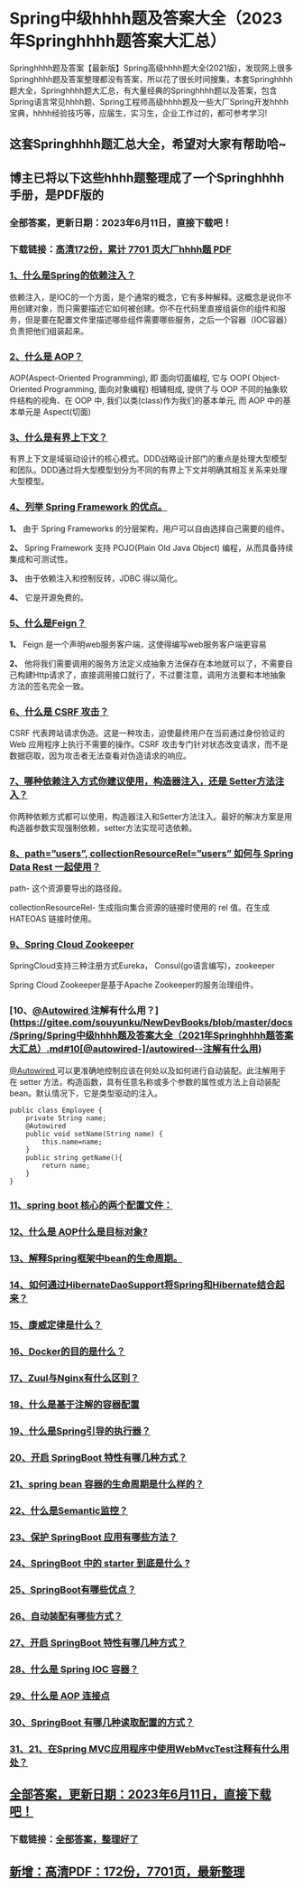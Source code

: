 # Spring中级hhhh题及答案大全（2023年Springhhhh题答案大汇总）

Springhhhh题及答案【最新版】Spring高级hhhh题大全(2021版)，发现网上很多Springhhhh题及答案整理都没有答案，所以花了很长时间搜集，本套Springhhhh题大全，Springhhhh题大汇总，有大量经典的Springhhhh题以及答案，包含Spring语言常见hhhh题、Spring工程师高级hhhh题及一些大厂Spring开发hhhh宝典，hhhh经验技巧等，应届生，实习生，企业工作过的，都可参考学习!

## 这套Springhhhh题汇总大全，希望对大家有帮助哈~ 

## 博主已将以下这些hhhh题整理成了一个Springhhhh手册，是PDF版的


### 全部答案，更新日期：2023年6月11日，直接下载吧！
### 下载链接：[高清172份，累计 7701 页大厂hhhh题  PDF](https://gitee.com/souyunku/DevBooks/blob/master/docs/index.md)


### [1、什么是Spring的依赖注入？](https://gitee.com/souyunku/NewDevBooks/blob/master/docs/Spring/Spring中级hhhh题及答案大全（2021年Springhhhh题答案大汇总）.md#1什么是spring的依赖注入)  


依赖注入，是IOC的一个方面，是个通常的概念，它有多种解释。这概念是说你不用创建对象，而只需要描述它如何被创建。你不在代码里直接组装你的组件和服务，但是要在配置文件里描述哪些组件需要哪些服务，之后一个容器（IOC容器）负责把他们组装起来。


### [2、什么是 AOP？](https://gitee.com/souyunku/NewDevBooks/blob/master/docs/Spring/Spring中级hhhh题及答案大全（2021年Springhhhh题答案大汇总）.md#2什么是-aop)  


AOP(Aspect-Oriented Programming), 即 面向切面编程, 它与 OOP( Object-Oriented Programming, 面向对象编程) 相辅相成, 提供了与 OOP 不同的抽象软件结构的视角、在 OOP 中, 我们以类(class)作为我们的基本单元, 而 AOP 中的基本单元是 Aspect(切面)


### [3、什么是有界上下文？](https://gitee.com/souyunku/NewDevBooks/blob/master/docs/Spring/Spring中级hhhh题及答案大全（2021年Springhhhh题答案大汇总）.md#3什么是有界上下文)  


有界上下文是域驱动设计的核心模式。DDD战略设计部门的重点是处理大型模型和团队。DDD通过将大型模型划分为不同的有界上下文并明确其相互关系来处理大型模型。


### [4、列举 Spring Framework 的优点。](https://gitee.com/souyunku/NewDevBooks/blob/master/docs/Spring/Spring中级hhhh题及答案大全（2021年Springhhhh题答案大汇总）.md#4列举-spring-framework-的优点。)  


**1、** 由于 Spring Frameworks 的分层架构，用户可以自由选择自己需要的组件。

**2、** Spring Framework 支持 POJO(Plain Old Java Object) 编程，从而具备持续集成和可测试性。

**3、** 由于依赖注入和控制反转，JDBC 得以简化。

**4、** 它是开源免费的。


### [5、什么是Feign？](https://gitee.com/souyunku/NewDevBooks/blob/master/docs/Spring/Spring中级hhhh题及答案大全（2021年Springhhhh题答案大汇总）.md#5什么是feign)  


**1、** Feign 是一个声明web服务客户端，这使得编写web服务客户端更容易

**2、** 他将我们需要调用的服务方法定义成抽象方法保存在本地就可以了，不需要自己构建Http请求了，直接调用接口就行了，不过要注意，调用方法要和本地抽象方法的签名完全一致。


### [6、什么是 CSRF 攻击？](https://gitee.com/souyunku/NewDevBooks/blob/master/docs/Spring/Spring中级hhhh题及答案大全（2021年Springhhhh题答案大汇总）.md#6什么是-csrf-攻击)  


CSRF 代表跨站请求伪造。这是一种攻击，迫使最终用户在当前通过身份验证的Web 应用程序上执行不需要的操作。CSRF 攻击专门针对状态改变请求，而不是数据窃取，因为攻击者无法查看对伪造请求的响应。


### [7、哪种依赖注入方式你建议使用，构造器注入，还是 Setter方法注入？](https://gitee.com/souyunku/NewDevBooks/blob/master/docs/Spring/Spring中级hhhh题及答案大全（2021年Springhhhh题答案大汇总）.md#7哪种依赖注入方式你建议使用构造器注入还是-setter方法注入)  


你两种依赖方式都可以使用，构造器注入和Setter方法注入。最好的解决方案是用构造器参数实现强制依赖，setter方法实现可选依赖。


### [8、path=”users”, collectionResourceRel=”users” 如何与 Spring Data Rest 一起使用？](https://gitee.com/souyunku/NewDevBooks/blob/master/docs/Spring/Spring中级hhhh题及答案大全（2021年Springhhhh题答案大汇总）.md#8path=users,-collectionresourcerel=users-如何与-spring-data-rest-一起使用)  


path- 这个资源要导出的路径段。

collectionResourceRel- 生成指向集合资源的链接时使用的 rel 值。在生成 HATEOAS 链接时使用。


### [9、Spring Cloud Zookeeper](https://gitee.com/souyunku/NewDevBooks/blob/master/docs/Spring/Spring中级hhhh题及答案大全（2021年Springhhhh题答案大汇总）.md#9spring-cloud-zookeeper)  


SpringCloud支持三种注册方式Eureka， Consul(go语言编写)，zookeeper

Spring Cloud Zookeeper是基于Apache Zookeeper的服务治理组件。


### [10、[@Autowired ](/Autowired ) 注解有什么用？](https://gitee.com/souyunku/NewDevBooks/blob/master/docs/Spring/Spring中级hhhh题及答案大全（2021年Springhhhh题答案大汇总）.md#10[@autowired-]/autowired--注解有什么用)  


[@Autowired ](/Autowired ) 可以更准确地控制应该在何处以及如何进行自动装配。此注解用于在 setter 方法，构造函数，具有任意名称或多个参数的属性或方法上自动装配 bean。默认情况下，它是类型驱动的注入。

```
public class Employee {
    private String name;
    @Autowired
    public void setName(String name) {
        this.name=name;
    }
    public string getName(){
        return name;
    }
}
```


### [11、spring boot 核心的两个配置文件：](https://gitee.com/souyunku/NewDevBooks/blob/master/docs/Spring/Spring中级hhhh题及答案大全（2021年Springhhhh题答案大汇总）.md#11spring-boot-核心的两个配置文件：)  

### [12、什么是 AOP什么是目标对象?](https://gitee.com/souyunku/NewDevBooks/blob/master/docs/Spring/Spring中级hhhh题及答案大全（2021年Springhhhh题答案大汇总）.md#12什么是-aop什么是目标对象)  

### [13、解释Spring框架中bean的生命周期。](https://gitee.com/souyunku/NewDevBooks/blob/master/docs/Spring/Spring中级hhhh题及答案大全（2021年Springhhhh题答案大汇总）.md#13解释spring框架中bean的生命周期。)  

### [14、如何通过HibernateDaoSupport将Spring和Hibernate结合起来？](https://gitee.com/souyunku/NewDevBooks/blob/master/docs/Spring/Spring中级hhhh题及答案大全（2021年Springhhhh题答案大汇总）.md#14如何通过hibernatedaosupport将spring和hibernate结合起来)  

### [15、康威定律是什么？](https://gitee.com/souyunku/NewDevBooks/blob/master/docs/Spring/Spring中级hhhh题及答案大全（2021年Springhhhh题答案大汇总）.md#15康威定律是什么)  

### [16、Docker的目的是什么？](https://gitee.com/souyunku/NewDevBooks/blob/master/docs/Spring/Spring中级hhhh题及答案大全（2021年Springhhhh题答案大汇总）.md#16docker的目的是什么)  

### [17、Zuul与Nginx有什么区别？](https://gitee.com/souyunku/NewDevBooks/blob/master/docs/Spring/Spring中级hhhh题及答案大全（2021年Springhhhh题答案大汇总）.md#17zuul与nginx有什么区别)  

### [18、什么是基于注解的容器配置](https://gitee.com/souyunku/NewDevBooks/blob/master/docs/Spring/Spring中级hhhh题及答案大全（2021年Springhhhh题答案大汇总）.md#18什么是基于注解的容器配置)  

### [19、什么是Spring引导的执行器？](https://gitee.com/souyunku/NewDevBooks/blob/master/docs/Spring/Spring中级hhhh题及答案大全（2021年Springhhhh题答案大汇总）.md#19什么是spring引导的执行器)  

### [20、开启 SpringBoot 特性有哪几种方式？](https://gitee.com/souyunku/NewDevBooks/blob/master/docs/Spring/Spring中级hhhh题及答案大全（2021年Springhhhh题答案大汇总）.md#20开启-springboot-特性有哪几种方式)  

### [21、spring bean 容器的生命周期是什么样的？](https://gitee.com/souyunku/NewDevBooks/blob/master/docs/Spring/Spring中级hhhh题及答案大全（2021年Springhhhh题答案大汇总）.md#21spring-bean-容器的生命周期是什么样的)  

### [22、什么是Semantic监控？](https://gitee.com/souyunku/NewDevBooks/blob/master/docs/Spring/Spring中级hhhh题及答案大全（2021年Springhhhh题答案大汇总）.md#22什么是semantic监控)  

### [23、保护 SpringBoot 应用有哪些方法？](https://gitee.com/souyunku/NewDevBooks/blob/master/docs/Spring/Spring中级hhhh题及答案大全（2021年Springhhhh题答案大汇总）.md#23保护-springboot-应用有哪些方法)  

### [24、SpringBoot 中的 starter 到底是什么 ?](https://gitee.com/souyunku/NewDevBooks/blob/master/docs/Spring/Spring中级hhhh题及答案大全（2021年Springhhhh题答案大汇总）.md#24springboot-中的-starter-到底是什么-)  

### [25、SpringBoot有哪些优点？](https://gitee.com/souyunku/NewDevBooks/blob/master/docs/Spring/Spring中级hhhh题及答案大全（2021年Springhhhh题答案大汇总）.md#25springboot有哪些优点)  

### [26、自动装配有哪些方式？](https://gitee.com/souyunku/NewDevBooks/blob/master/docs/Spring/Spring中级hhhh题及答案大全（2021年Springhhhh题答案大汇总）.md#26自动装配有哪些方式)  

### [27、开启 SpringBoot 特性有哪几种方式？](https://gitee.com/souyunku/NewDevBooks/blob/master/docs/Spring/Spring中级hhhh题及答案大全（2021年Springhhhh题答案大汇总）.md#27开启-springboot-特性有哪几种方式)  

### [28、什么是 Spring IOC 容器？](https://gitee.com/souyunku/NewDevBooks/blob/master/docs/Spring/Spring中级hhhh题及答案大全（2021年Springhhhh题答案大汇总）.md#28什么是-spring-ioc-容器)  

### [29、什么是 AOP 连接点](https://gitee.com/souyunku/NewDevBooks/blob/master/docs/Spring/Spring中级hhhh题及答案大全（2021年Springhhhh题答案大汇总）.md#29什么是-aop-连接点)  

### [30、SpringBoot 有哪几种读取配置的方式？](https://gitee.com/souyunku/NewDevBooks/blob/master/docs/Spring/Spring中级hhhh题及答案大全（2021年Springhhhh题答案大汇总）.md#30springboot-有哪几种读取配置的方式)  

### [31、21、在Spring MVC应用程序中使用WebMvcTest注释有什么用处？](https://gitee.com/souyunku/NewDevBooks/blob/master/docs/Spring/Spring中级hhhh题及答案大全（2021年Springhhhh题答案大汇总）.md#3121在spring-mvc应用程序中使用webmvctest注释有什么用处)  






## [全部答案，更新日期：2023年6月11日，直接下载吧！](https://gitee.com/souyunku/DevBooks/blob/master/docs/daan.md)

### 下载链接：[全部答案，整理好了](https://gitee.com/souyunku/NewDevBooks/blob/master/docs/daan.md)




## [新增：高清PDF：172份，7701页，最新整理](https://gitee.com/souyunku/DevBooks/blob/master/docs/daan.md)
